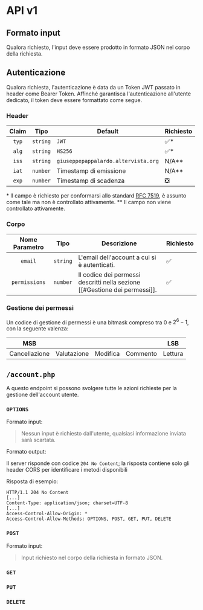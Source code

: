 # API v1

## Formato input

Qualora richiesto, l'input deve essere prodotto in formato JSON nel corpo della richiesta.

## Autenticazione

Qualora richiesta, l'autenticazione è data da un Token JWT passato in header come Bearer Token. Affinché garantisca l'autenticazione all'utente dedicato, il token deve essere formattato come segue.

### Header

| Claim | Tipo     | Default                             | Richiesto |
| :---: | -------- | ----------------------------------- | :-------- |
| `typ` | `string` | `JWT`                               | ✅*        |
| `alg` | `string` | `HS256`                             | ✅*        |
| `iss` | `string` | `giuseppepappalardo.altervista.org` | N/A**     |
| `iat` | `number` | Timestamp di emissione              | N/A**     |
| `exp` | `number` | Timestamp di scadenza               | ❎         |
\* Il campo è richiesto per conformarsi allo standard [RFC 7519](https://datatracker.ietf.org/doc/html/rfc7519), è assunto come tale ma non è controllato attivamente.
\*\* Il campo non viene controllato attivamente.

### Corpo

| Nome Parametro | Tipo     | Descrizione                                                                | Richiesto |
| :------------: | -------- | -------------------------------------------------------------------------- | --------- |
|    `email`     | `string` | L'email dell'account a cui si è autenticati.                               | ✅         |
| `permissions`  | `number` | Il codice dei permessi descritti nella sezione [[#Gestione dei permessi]]. | ✅         |
### Gestione dei permessi

Un codice di gestione di permessi è una bitmask compreso tra $0$ e $2^6 -1$, con la seguente valenza:

| MSB           |             |          |          | LSB     |
| ------------- | ----------- | -------- | -------- | ------- |
| Cancellazione | Valutazione | Modifica | Commento | Lettura |

## `/account.php`

A questo endpoint si possono svolgere tutte le azioni richieste per la gestione dell'account utente.

### `OPTIONS`

Formato input:

> Nessun input è richiesto dall'utente, qualsiasi informazione inviata sarà scartata.

Formato output:

Il server risponde con codice `204 No Content`; la risposta contiene solo gli header CORS per identificare i metodi disponibili

Risposta di esempio:
```
HTTP/1.1 204 No Content
[...]
Content-Type: application/json; charset=UTF-8
[...]
Access-Control-Allow-Origin: *
Access-Control-Allow-Methods: OPTIONS, POST, GET, PUT, DELETE

```

### `POST`

Formato input:

> Input richiesto nel corpo della richiesta in formato JSON.



### `GET`

### `PUT`

### `DELETE`